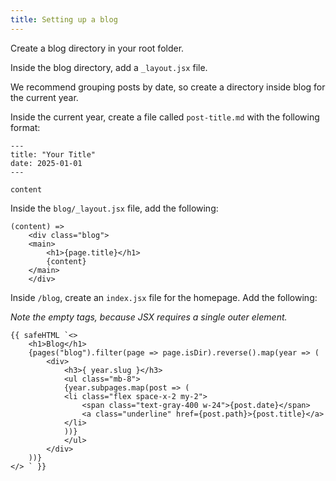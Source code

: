 ```yaml
---
title: Setting up a blog
---
```


Create a blog directory in your root folder.

Inside the blog directory, add a `_layout.jsx` file.

We recommend grouping posts by date, so create a directory inside blog for the current year.

Inside the current year, create a file called `post-title.md` with the following format:


```
---
title: "Your Title"
date: 2025-01-01
---

content
```


	
Inside the `blog/_layout.jsx` file, add the following:

```
(content) =>
    <div class="blog">
    <main>
        <h1>{page.title}</h1>
        {content}
    </main>
    </div>
```
	
Inside `/blog`, create an `index.jsx` file for the homepage. Add the following:

*Note the empty tags, because JSX requires a single outer element.*

```
{{ safeHTML `<>
	<h1>Blog</h1>
	{pages("blog").filter(page => page.isDir).reverse().map(year => (
		<div>
			<h3>{ year.slug }</h3>
			<ul class="mb-8">
			{year.subpages.map(post => (
			<li class="flex space-x-2 my-2">
				<span class="text-gray-400 w-24">{post.date}</span>
				<a class="underline" href={post.path}>{post.title}</a>
			</li>
			))}
			</ul>
		</div>
	))}
</> ` }}
```
